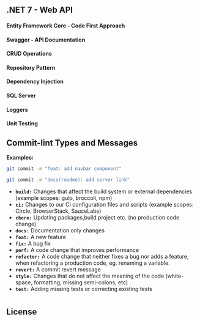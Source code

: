 ﻿## **.NET 7 - Web API**
#### Entity Framework Core - Code First Approach
#### Swagger - API Documentation
#### CRUD Operations
#### Repository Pattern
#### Dependency Injection
#### SQL Server
#### Loggers
#### Unit Testing


## **Commit-lint Types and Messages**

**Examples:**

```bash
git commit -m "feat: add navbar component"
```

```bash
git commit -m "docs(readme): add server link"
```

- **`build:`** Changes that affect the build system or external dependencies (example scopes: gulp, broccoli, npm)
- **`ci:`** Changes to our CI configuration files and scripts (example scopes: Circle, BrowserStack, SauceLabs)
- **`chore:`** Updating packages,build project etc. (no production code change)
- **`docs:`** Documentation only changes
- **`feat:`** A new feature
- **`fix:`** A bug fix
- **`perf:`** A code change that improves performance
- **`refactor:`** A code change that neither fixes a bug nor adds a feature, when refactoring a production code, eg. renaming a variable.
- **`revert:`** A commit revert message
- **`style:`** Changes that do not affect the meaning of the code (white-space, formatting, missing semi-colons, etc)
- **`test:`** Adding missing tests or correcting existing tests

#

## License